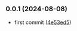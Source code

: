 ## <small>0.0.1 (2024-08-08)</small>

* first commit ([4e53ed5](https://github.com/ArcMichael/cadre/commit/4e53ed5))



